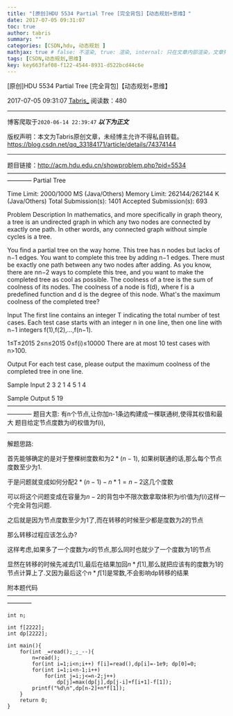 ```yaml
---
title: "[原创]HDU 5534 Partial Tree [完全背包]【动态规划+思维】"
date: 2017-07-05 09:31:07
toc: true
author: tabris
summary: ""
categories: [CSDN,hdu, 动态规划 ]
mathjax: true # false: 不渲染, true: 渲染, internal: 只在文章内部渲染，文章列表中不渲染
tags: [CSDN,动态规划,思维]
key: key663faf08-f122-4544-8931-d522bcd44c6e
---
```


[原创]HDU 5534 Partial Tree [完全背包]【动态规划+思维】

2017-07-05 09:31:07  [Tabris_](https://me.csdn.net/qq_33184171) 阅读数：480

---

博客爬取于`2020-06-14 22:39:47`
***以下为正文***

版权声明：本文为Tabris原创文章，未经博主允许不得私自转载。
https://blog.csdn.net/qq_33184171/article/details/74374144

<!-- more -->

---

题目链接：http://acm.hdu.edu.cn/showproblem.php?pid=5534
————————————————————————————————————————
Partial Tree

Time Limit: 2000/1000 MS (Java/Others)    Memory Limit: 262144/262144 K (Java/Others)
Total Submission(s): 1401    Accepted Submission(s): 693


Problem Description
In mathematics, and more specifically in graph theory, a tree is an undirected graph in which any two nodes are connected by exactly one path. In other words, any connected graph without simple cycles is a tree.

You find a partial tree on the way home. This tree has n nodes but lacks of n−1 edges. You want to complete this tree by adding n−1 edges. There must be exactly one path between any two nodes after adding. As you know, there are nn−2 ways to complete this tree, and you want to make the completed tree as cool as possible. The coolness of a tree is the sum of coolness of its nodes. The coolness of a node is f(d), where f is a predefined function and d is the degree of this node. What's the maximum coolness of the completed tree?
 

Input
The first line contains an integer T indicating the total number of test cases.
Each test case starts with an integer n in one line,
then one line with n−1 integers f(1),f(2),…,f(n−1).

1≤T≤2015
2≤n≤2015
0≤f(i)≤10000
There are at most 10 test cases with n>100.
 

Output
For each test case, please output the maximum coolness of the completed tree in one line.
 

Sample Input
2
3
2 1
4
5 1 4
 

Sample Output
5
19
————————————————————————————————————————
题目大意:
有n个节点,让你加n-1条边构建成一棵联通树,使得其权值和最大
题目给定节点度数为i的权值为f(i),

---

解题思路:

首先能够确定的是对于整棵树度数和为$2*(n-1)$,
如果树联通的话,那么每个节点度数至少为$1$.

于是问题就变成如何分配$2*(n-1)-n*1 = n-2$这几个度数

可以将这个问题变成在容量为$n-2$的背包中不限次数拿取体积为$i$价值为$f(i)$这样一个完全背包问题.

之后就是因为节点度数至少为$1$了,而在转移的时候至少都是度数为$2$的节点

那么转移过程应该怎么办?

这样考虑,如果多了一个度数为$x$的节点,那么同时也就少了一个度数为$1$的节点

显然在转移的时候先减去$f[1]$,最后在结果加回$n*f[1]$,那么就把应该有的度数为$1$的节点计算上了.又因为最后这个$n*f[1]$是常数,不会影响dp转移的结果

附本题代码
————————————————————————————————————————
```
int n;

int f[2222];
int dp[2222];

int main(){
    for(int _=read();_;_--){
        n=read();
        for(int i=1;i<n;i++) f[i]=read(),dp[i]=-1e9; dp[0]=0;
        for(int i=1;i<n-1;i++)
            for(int j=i;j<=n-2;j++)
                dp[j]=max(dp[j],dp[j-i]+f[i+1]-f[1]);
        printf("%d\n",dp[n-2]+n*f[1]);
    }
    return 0;
}

```
